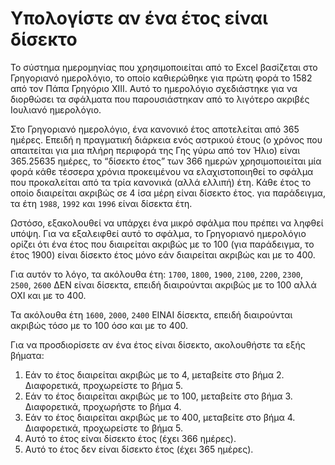 # Υπολογίστε αν ένα έτος είναι δίσεκτο

Το σύστημα ημερομηνίας που χρησιμοποιείται από το Excel βασίζεται στο Γρηγοριανό ημερολόγιο, το οποίο καθιερώθηκε για πρώτη φορά το 1582 από τον Πάπα Γρηγόριο XIII. Αυτό το ημερολόγιο σχεδιάστηκε για να διορθώσει τα σφάλματα που παρουσιάστηκαν από το λιγότερο ακριβές Ιουλιανό ημερολόγιο.

Στο Γρηγοριανό ημερολόγιο, ένα κανονικό έτος αποτελείται από 365 ημέρες. Επειδή η πραγματική διάρκεια ενός αστρικού έτους (ο χρόνος που απαιτείται για μια πλήρη περιφορά της Γης γύρω από τον Ήλιο) είναι 365.25635 ημέρες, το “δίσεκτο έτος” των 366 ημερών χρησιμοποιείται μία φορά κάθε τέσσερα χρόνια προκειμένου να ελαχιστοποιηθεί το σφάλμα που προκαλείται από τα τρία κανονικά (αλλά ελλιπή) έτη. Κάθε έτος το οποίο διαιρείται ακριβώς σε 4 ίσα μέρη είναι δίσεκτο έτος. για παράδειγμα, τα έτη `1988`, `1992` και `1996` είναι δίσεκτα έτη.

Ωστόσο, εξακολουθεί να υπάρχει ένα μικρό σφάλμα που πρέπει να ληφθεί υπόψη. Για να εξαλειφθεί αυτό το σφάλμα, το Γρηγοριανό ημερολόγιο ορίζει ότι ένα έτος που διαιρείται ακριβώς με το 100 (για παράδειγμα, το έτος 1900) είναι δίσεκτο έτος μόνο εάν διαιρείται ακριβώς και με το 400.

Για αυτόν το λόγο, τα ακόλουθα έτη: `1700`, `1800`, `1900`, `2100`, `2200`, `2300`, `2500`, `2600` ΔΕΝ είναι δίσεκτα, επειδή διαιρούνται ακριβώς με το 100 αλλά ΟΧΙ και με το 400.

Τα ακόλουθα έτη `1600`, `2000`, `2400` ΕΙΝΑΙ δίσεκτα, επειδή διαιρούνται ακριβώς τόσο με το 100 όσο και με το 400.

Για να προσδιορίσετε αν ένα έτος είναι δίσεκτο, ακολουθήστε τα εξής βήματα:

1. Εάν το έτος διαιρείται ακριβώς με το 4, μεταβείτε στο βήμα 2. Διαφορετικά, προχωρείστε το βήμα 5.
2. Εάν το έτος διαιρείται ακριβώς με το 100, μεταβείτε στο βήμα 3. Διαφορετικά, προχωρήστε το βήμα 4.
3. Εάν το έτος διαιρείται ακριβώς με το 400, μεταβείτε στο βήμα 4. Διαφορετικά, προχωρείστε το βήμα 5.
4. Αυτό το έτος είναι δίσεκτο έτος (έχει 366 ημέρες).
5. Αυτό το έτος δεν είναι δίσεκτο έτος (έχει 365 ημέρες).
